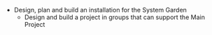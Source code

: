 
- Design, plan and build an installation for the System Garden
  - Design and build a project in groups that can support the Main Project
